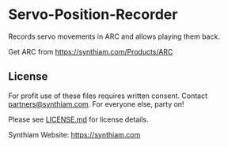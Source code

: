 # Servo-Position-Recorder
Records servo movements in ARC and allows playing them back.

Get ARC from https://synthiam.com/Products/ARC

## License

For profit use of these files requires written consent. Contact partners@synthiam.com. For everyone else, party on!

Please see [LICENSE.md](https://github.com/synthiam/Servo-Position-Recorder/blob/master/LICENSE.md) for license details.

Synthiam Website: https://synthiam.com
